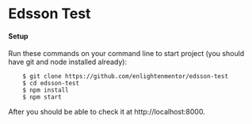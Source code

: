 # Edsson Test

#### Setup
Run these commands on your command line to start project (you should have git and node installed already):
```
    $ git clone https://github.com/enlightenmentor/edsson-test
    $ cd edsson-test
    $ npm install
    $ npm start
```
After you should be able to check it at http://localhost:8000.